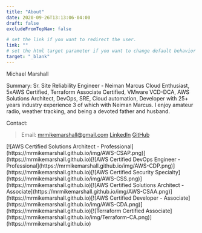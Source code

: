 ```yaml
---
title: "About"
date: 2020-09-26T13:13:06-04:00
draft: false
excludeFromTopNav: false

# set the link if you want to redirect the user.
link: ""
# set the html target parameter if you want to change default behavior
target: "_blank"
---
```


Michael Marshall

Summary:
Sr. Site Reliability Engineer - Neiman Marcus 
Cloud Enthusiast, 5xAWS Certified, Terraform Associate Certified, VMware VCD-DCA, AWS Solutions Architect, DevOps, SRE, Cloud automation, Developer with 25+ years industry experience 3 of which with Neiman Marcus.  I enjoy amateur radio, weather tracking, and being a devoted father and husband.

Contact: 
> Email: mrmikemarshall@gmail.com
[LinkedIn](http://linkedin.com/in/mrmikemarshall) 
[GitHub](https://github.com/mrmikemarshall)
<table><tr>[![AWS Certified Solutions Architect - Professional](https://mrmikemarshall.github.io/img/AWS-CSAP.png)](https://mrmikemarshall.github.io)[![AWS Certified DevOps Engineer - Professional](https://mrmikemarshall.github.io/img/AWS-CDP.png)](https://mrmikemarshall.github.io)[![AWS Certified Security Specialty](https://mrmikemarshall.github.io/img/AWS-CSS.png)](https://mrmikemarshall.github.io)[![AWS Certified Solutions Architect - Associate](https://mrmikemarshall.github.io/img/AWS-CSAA.png)](https://mrmikemarshall.github.io)[![AWS Certified Developer - Associate](https://mrmikemarshall.github.io/img/AWS-CDA.png)](https://mrmikemarshall.github.io)[![Terraform Certified Associate](https://mrmikemarshall.github.io/img/Terraform-CA.png)](https://mrmikemarshall.github.io)</tr></table>